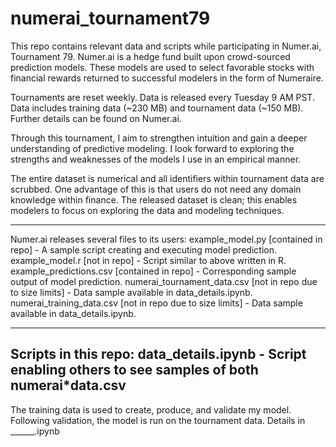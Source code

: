 # numerai_tournament79

This repo contains relevant data and scripts while participating in Numer.ai, Tournament 79.
Numer.ai is a hedge fund built upon crowd-sourced prediction models. These models are used to select favorable stocks with
financial rewards returned to successful modelers in the form of Numeraire.

Tournaments are reset weekly. Data is released every Tuesday 9 AM PST. Data includes training data (~230 MB) and tournament 
data (~150 MB). Further details can be found on Numer.ai.

Through this tournament, I aim to strengthen intuition and gain a deeper understanding of predictive modeling. I look forward
to exploring the strengths and weaknesses of the models I use in an empirical manner. 

The entire dataset is numerical and all identifiers within tournament data are scrubbed. One advantage of this is that users
do not need any domain knowledge within finance. The released dataset is clean; this enables modelers to focus on exploring the data and modeling techniques.


-------------------------
Numer.ai releases several files to its users:
example_model.py [contained in  repo] - A sample script creating and executing model prediction.
example_model.r [not in  repo] - Script similar to above written in R.
example_predictions.csv [contained in  repo] - Corresponding sample output of model prediction.
numerai_tournament_data.csv [not in repo due to size limits] -  Data sample available in data_details.ipynb.
numerai_training_data.csv [not in repo due to size limits] - Data sample available in data_details.ipynb.

-------------------------
Scripts in this repo:
data_details.ipynb - Script enabling others to see samples of both numerai*data.csv
-------------------------
The training data is used to create, produce, and validate my model. Following validation, the model is run on the tournament data. Details in ______.ipynb
